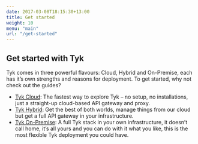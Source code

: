 ```yaml
--- 
date: 2017-03-08T18:15:30+13:00
title: Get started
weight: 10
menu: "main"
url: "/get-started"
---
```


## Get started with Tyk

Tyk comes in three powerful flavours: Cloud, Hybrid and On-Premise, each has it’s own strengths and reasons for deployment. To get started, why not check out the guides?

- [Tyk Cloud][1]: The fastest way to explore Tyk – no setup, no installations, just a straight-up cloud-based API gateway and proxy.
- [Tyk Hybrid][2]: Get the best of both worlds, manage things from our cloud but get a full API gateway in your infrastructure.
- [Tyk On-Premise][3]: A full Tyk stack in your own infrastructure, it doesn’t call home, it’s all yours and you can do with it what you like, this is the most flexible Tyk deployment you could have.

 [1]: /docs/get-started/with-tyk-cloud
 [2]: /docs/get-started/with-tyk-hybrid
 [3]: /docs/get-started/with-tyk-on-premise